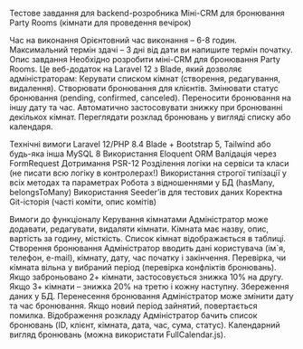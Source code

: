 Тестове завдання для backend-розробника 
Міні-CRM для бронювання Party Rooms (кімнати для проведення вечірок)

Час на виконання
Орієнтовний час виконання – 6-8 годин.
Максимальний термін здачі – 3 дні від дати ви напишите термін початку.
Опис завдання
Необхідно розробити міні-CRM для бронювання Party Rooms. 
Це веб-додаток на Laravel 12 з Blade, який дозволяє адміністраторам:
Керувати списком кімнат (створення, редагування, видалення).
Створювати бронювання для клієнтів.
Змінювати статус бронювання (pending, confirmed, canceled).
Переносити бронювання на іншу дату та час.
Автоматично застосовувати знижку при бронюванні декількох кімнат.
Переглядати розклад бронювань у вигляді списку або календаря.

Технічні вимоги
Laravel 12/PHP 8.4
Blade + Bootstrap 5, Tailwind або будь-яка інша
MySQL 8
Використання Eloquent ORM
Валідація через FormRequest
Дотримання PSR-12
Розділення логіки на сервіси та класи (не писати всю логіку в контролерах!)
Використання строгої типізації у всіх методах та параметрах
Робота з відношеннями у БД (hasMany, belongsToMany)
Використання Seeder’ів для тестових даних
Коректна Git-історія (часті коміти, опис комітів)

Вимоги до функціоналу
Керування кімнатами
Адміністратор може додавати, редагувати, видаляти кімнати.
Кімната має назву, опис, вартість за годину, місткість.
Список кімнат відображається в таблиці.
Створення бронювання
Адміністратор вводить дані користувача (ім`я, телефон, e-mail), кімнату, дату, час початку і закінчення.
Перевірка, чи кімната вільна у вибраний період (перевірка конфліктів бронювань).
Якщо заброньовано 2+ кімнати, застосовується знижка 10% на другу.
Якщо 3+ кімнати – знижка 20% на третю і кожну наступну.
Збереження даних у БД.
Перенесення бронювання
Адміністратор може змінити дату та час бронювання.
Якщо новий період зайнятий, повертається помилка.
Відображення розкладу
Адміністратор бачить список бронювань (ID, клієнт, кімната, дата, час, сума, статус).
Календарний вигляд бронювань (можна використати FullCalendar.js).

